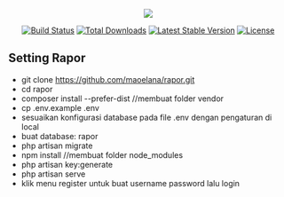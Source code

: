 <p align="center"><img src="https://laravel.com/assets/img/components/logo-laravel.svg"></p>

<p align="center">
<a href="https://travis-ci.org/laravel/framework"><img src="https://travis-ci.org/laravel/framework.svg" alt="Build Status"></a>
<a href="https://packagist.org/packages/laravel/framework"><img src="https://poser.pugx.org/laravel/framework/d/total.svg" alt="Total Downloads"></a>
<a href="https://packagist.org/packages/laravel/framework"><img src="https://poser.pugx.org/laravel/framework/v/stable.svg" alt="Latest Stable Version"></a>
<a href="https://packagist.org/packages/laravel/framework"><img src="https://poser.pugx.org/laravel/framework/license.svg" alt="License"></a>
</p>

## Setting Rapor

- git clone https://github.com/maoelana/rapor.git
- cd rapor
- composer install --prefer-dist //membuat folder vendor
- cp .env.example .env
- sesuaikan konfigurasi database pada file .env dengan pengaturan di local
- buat database: rapor
- php artisan migrate
- npm install //membuat folder node_modules
- php artisan key:generate
- php artisan serve
- klik menu register untuk buat username password lalu login
